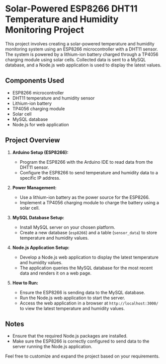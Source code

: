 # Solar-Powered ESP8266 DHT11 Temperature and Humidity Monitoring Project

This project involves creating a solar-powered temperature and humidity monitoring system using an ESP8266 microcontroller with a DHT11 sensor. The system is powered by a lithium-ion battery charged through a TP4056 charging module using solar cells. Collected data is sent to a MySQL database, and a Node.js web application is used to display the latest values.

## Components Used

- ESP8266 microcontroller
- DHT11 temperature and humidity sensor
- Lithium-ion battery
- TP4056 charging module
- Solar cell
- MySQL database
- Node.js for web application

## Project Overview

1. **Arduino Setup (ESP8266):**
   - Program the ESP8266 with the Arduino IDE to read data from the DHT11 sensor.
   - Configure the ESP8266 to send temperature and humidity data to a specific IP address.

2. **Power Management:**
   - Use a lithium-ion battery as the power source for the ESP8266.
   - Implement a TP4056 charging module to charge the battery using a solar cell.

3. **MySQL Database Setup:**
   - Install MySQL server on your chosen platform.
   - Create a new database (`esp8266`) and a table (`sensor_data`) to store temperature and humidity values.

4. **Node.js Application Setup:**
   - Develop a Node.js web application to display the latest temperature and humidity values.
   - The application queries the MySQL database for the most recent data and renders it on a web page.

5. **How to Run:**
   - Ensure the ESP8266 is sending data to the MySQL database.
   - Run the Node.js web application to start the server.
   - Access the web application in a browser at `http://localhost:3000/` to view the latest temperature and humidity values.

## Notes

- Ensure that the required Node.js packages are installed.
- Make sure the ESP8266 is correctly configured to send data to the server running the Node.js application.

Feel free to customize and expand the project based on your requirements.
